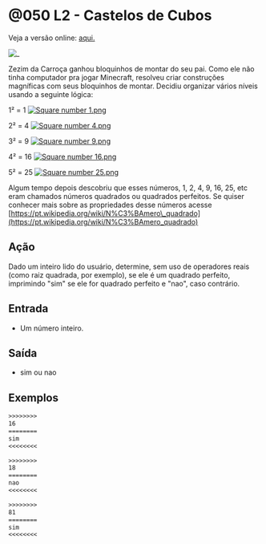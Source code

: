 # @050 L2 - Castelos de Cubos

Veja a versão online: [aqui.](https://github.com/qxcodefup/arcade/blob/master/base/050/Readme.md)

![_](https://raw.githubusercontent.com/qxcodefup/arcade/master/base/050/cover.jpg)

Zezim da Carroça ganhou bloquinhos de montar do seu pai. Como ele não tinha computador pra jogar Minecraft, resolveu criar construções magníficas com seus bloquinhos de montar. Decidiu organizar vários níveis usando a seguinte lógica:

1² = 1 [![Square number 1.png](https://upload.wikimedia.org/wikipedia/commons/7/78/Square_number_1.png)](https://raw.githubusercontent.com/qxcodefup/arcade/master/base/050/quadrado1.png)

2² = 4 [![Square number 4.png](https://upload.wikimedia.org/wikipedia/commons/e/e1/Square_number_4.png)](https://raw.githubusercontent.com/qxcodefup/arcade/master/base/050/quadrado2.png)

3² = 9 [![Square number 9.png](https://upload.wikimedia.org/wikipedia/commons/4/4c/Square_number_9.png)](https://raw.githubusercontent.com/qxcodefup/arcade/master/base/050/quadrado9.png)  

4² = 16 [![Square number 16.png](https://upload.wikimedia.org/wikipedia/commons/f/f8/Square_number_16.png)](https://raw.githubusercontent.com/qxcodefup/arcade/master/base/050/quadrado16.png)  

5² = 25 [![Square number 25.png](https://upload.wikimedia.org/wikipedia/commons/0/0a/Square_number_25.png)](https://raw.githubusercontent.com/qxcodefup/arcade/master/base/050/quadrado25.png)

Algum tempo depois descobriu que esses números, 1, 2, 4, 9, 16, 25, etc eram chamados números quadrados ou quadrados perfeitos. Se quiser conhecer mais sobre as propriedades desse números acesse [https://pt.wikipedia.org/wiki/N%C3%BAmero\_quadrado](https://pt.wikipedia.org/wiki/N%C3%BAmero_quadrado)

## Ação

Dado um inteiro lido do usuário, determine, sem uso de operadores reais (como raiz quadrada, por exemplo), se ele é um quadrado perfeito, imprimindo "sim" se ele for quadrado perfeito e "nao", caso contrário.  

## Entrada

- Um número inteiro.

## Saída

- sim ou nao

## Exemplos

```txt
>>>>>>>>
16
========
sim
<<<<<<<<

>>>>>>>>
18
========
nao
<<<<<<<<

>>>>>>>>
81
========
sim
<<<<<<<<
```

